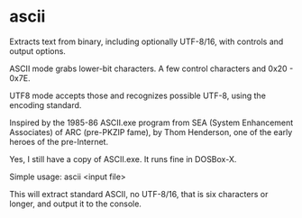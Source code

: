 # ascii
Extracts text from binary, including optionally UTF-8/16, with controls and output options.

ASCII mode grabs lower-bit characters.  A few control characters and 0x20 - 0x7E.

UTF8 mode accepts those and recognizes possible UTF-8, using the encoding standard.

Inspired by the 1985-86 ASCII.exe program from SEA (System Enhancement Associates) of ARC (pre-PKZIP fame), 
by Thom Henderson, one of the early heroes of the pre-Internet.

Yes, I still have a copy of ASCII.exe.  It runs fine in DOSBox-X.

Simple usage: ascii &lt;input file&gt;

This will extract standard ASCII, no UTF-8/16, that is six characters or longer, and output it to the console.
